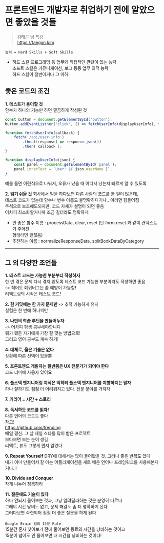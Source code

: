 # 프론트엔드 개발자로 취업하기 전에 알았으면 좋았을 것들
> 김태곤 님 특강   
> https://taegon.kim

`능력 = Hard Skills + Soft Skills`
* 하드 스킬 프로그래밍 등 업무와 직접적인 관련이 있는 능력   
소프트 스킬은 커뮤니케이션, 보고 등등 업무 외적 능력   
하드 스킬이 절반이거나 그 이하   

## 좋은 코드의 조건
**1. 테스트가 용이할 것**   
함수가 하나의 기능만 하면 깔끔하게 작성된 것   

```js
const button = document.getElementById('button');
button.addEventListner('click', () => fetchUserInfo(displayUserInfo), false);

function fetchUserInfo(callback) {
    fetch('/api/user-info')
        .then((response) => response.json())
        .then( callback );
}

function displayUserInfo(json) {
    const panel = document.getElementById('panel');
    panel.innerText = `User: ${ json.userName }`;
}
```

예를 들면 이런식으로 나눠서, 오류가 났을 때 어디서 났는지 빠르게 알 수 있도록   

**2. 읽기 쉬울 것**
회사에서 일을 하다보면 다른 사람의 코드를 볼 일이 많은데,   
테스트 코드가 없는데 함수나 변수 이름도 불명확하다거나.. 이러면 힘들어짐   
주석으로 보조해도되지만, 코드 자체가 설명이 되면 좋음   
어차피 최소화할거니까 조금 길더라도 명확하게   
* 안 좋은 함수 이름 : processData, clear, reset (단 form.reset.과 같이 컨텍스트가 주어진   
형태라면 괜찮음)
* 추천하는 이름 : normalizeResponseData, splitBookDataByCategory   

------

## 그 외 다양한 조언들
**1. 테스트 코드는 가능한 부분부터 작성하자**   
한 번 겪은 문제 다시 겪지 않도록 테스트 코드 가능한 부분이라도 작성하면 좋음   
-> 적어도 회귀버그는 좀 예방이 가능함!   
리팩토링의 시작은 테스트 코드!   

**2. 한 커밋에는 한 가지 문제만**
-> 추적 가능하게 유지   
실험은 한 번에 하나씩만   

**3. 나만의 학습 루틴을 만들어두자**   
-> 어차피 평생 공부해야합니다   
뭐가 됐든 자기에게 가장 잘 맞는 방법으로!   
그리고 영어 공부도 계속 하기!   

**4. 대체로, 옳은 기술은 없다**   
상황에 따른 선택이 있을뿐   

**5. 프론트엔드 개발자는 절반쯤은 UX 전문가가 되어야 한다**   
코드 너머에 사용자 있어요   

**6. 풀스택 엔지니어링 지식은 익히되 풀스택 엔지니어를 지향하지는 말자**   
하나 잘하기도 점점 더 어려워지고 있다. 전문 분야를 가지자   

**7. 커리어 = 시간 + 스토리**   

**8. 독서하듯 코드를 읽자!**   
다른 언어의 코드도 좋다   
참고)   
https://github.com/trending   
매일 갱신. 그 날 제일 스타를 많이 받은 프로젝트   
보다보면 보는 눈이 생김   
리액트, 뷰도 그렇게 먼저 알았다   

**9. Repeat Yourself**
DRY에 대해서는 많이 들어봤을 것. 그러나 좋은 반복도 있다   
내가 이미 만들어서 잘 아는 어플리케이션을 새로 배운 언어나 프레임워크를 사용해본다거나..!   

**10. Divide and Conquer**   
작게 나누어 정복하라   

**11. 질문에도 기술이 있다**   
하다 안되서 물어보는 것과, 그냥 알려달라하는 것은 분명히 다르다   
그래야 시간 낭비도 없고, 문제 해결도 좀 더 명확하게 된다   
그러다보면 숙련되어 점점 더 좋은 질문을 하게 된다   
<br/>
`Google Brain 팀의 15분 Rule`   
15분간 혼자 찾아보기 전에 물어보면 동료의 시간을 낭비하는 것이고   
15분이 넘어도 안 물어보면 내 시간을 낭비하는 것이다!   

